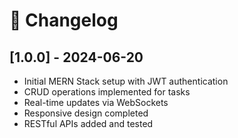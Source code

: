 # 📅 Changelog

## [1.0.0] - 2024-06-20

- Initial MERN Stack setup with JWT authentication
- CRUD operations implemented for tasks
- Real-time updates via WebSockets
- Responsive design completed
- RESTful APIs added and tested
